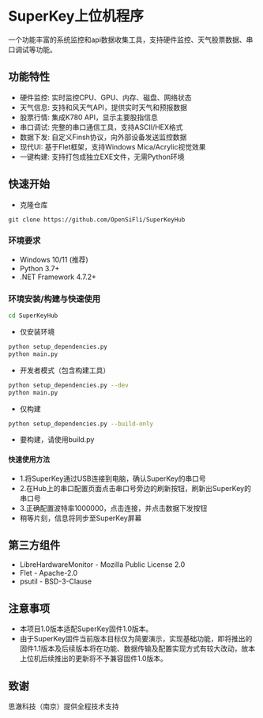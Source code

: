 # SuperKey上位机程序

一个功能丰富的系统监控和api数据收集工具，支持硬件监控、天气股票数据、串口调试等功能。

## 功能特性

- 硬件监控: 实时监控CPU、GPU、内存、磁盘、网络状态
- 天气信息: 支持和风天气API，提供实时天气和预报数据
- 股票行情: 集成K780 API，显示主要股指信息
- 串口调试: 完整的串口通信工具，支持ASCII/HEX格式
- 数据下发: 自定义Finsh协议，向外部设备发送监控数据
- 现代UI: 基于Flet框架，支持Windows Mica/Acrylic视觉效果
- 一键构建: 支持打包成独立EXE文件，无需Python环境

## 快速开始
- 克隆仓库
```
git clone https://github.com/OpenSiFli/SuperKeyHub
```
### 环境要求
- Windows 10/11 (推荐)
- Python 3.7+
- .NET Framework 4.7.2+

### 环境安装/构建与快速使用
```bash
cd SuperKeyHub
```
- 仅安装环境
```bash
python setup_dependencies.py
python main.py
```
- 开发者模式（包含构建工具）
```bash
python setup_dependencies.py --dev
python main.py
```
- 仅构建
```bash
python setup_dependencies.py --build-only
```
- 要构建，请使用build.py
#### 快速使用方法
- 1.将SuperKey通过USB连接到电脑，确认SuperKey的串口号
- 2.在Hub上的串口配置页面点击串口号旁边的刷新按钮，刷新出SuperKey的串口号
- 3.正确配置波特率1000000，点击连接，并点击数据下发按钮
- 稍等片刻，信息将同步至SuperKey屏幕
## 第三方组件
- LibreHardwareMonitor - Mozilla Public License 2.0
- Flet - Apache-2.0
- psutil - BSD-3-Clause

## 注意事项
- 本项目1.0版本适配SuperKey固件1.0版本。
- 由于SuperKey固件当前版本目标仅为简要演示，实现基础功能，即将推出的固件1.1版本及后续版本将在功能、数据传输及配置实现方式有较大改动，故本上位机后续推出的更新将不予兼容固件1.0版本。
## 致谢
思澈科技（南京）提供全程技术支持
